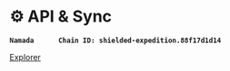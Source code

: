 # ⚙️ API   &  Sync



<pre><code><strong>Namada      Chain ID: shielded-expedition.88f17d1d14
</strong></code></pre>

[Explorer](https://namadaexplorer.com/)
